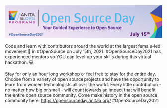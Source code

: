 ![Open Source Day](./Email_banner_1.png)

Code and learn with contributors around the world at the largest female-led movement 💪  in #OpenSource on July 15th, 2021. #OpenSourceDay2021 has experienced mentors so YOU can level-up your skills during this virtual hackathon. 💻 

Stay for only an hour long workshop or feel free to stay for the entire day. Choose from a variety of open source projects and have the opportunity to learn from women technologists all over the world. Every little contribution - no matter how big or small - will count towards an impact that will benefit the entire open source community. Come make history in the open source community here: https://opensourceday.anitab.org/
#OpenSourceDay2021 
